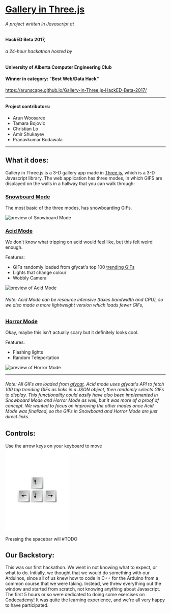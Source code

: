 # [Gallery in Three.js](https://arunscape.github.io/Gallery-In-Three.js-HackED-Beta-2017/)
###### A project written in Javascript at
#### HackED Beta 2017,
###### a 24-hour hackathon hosted by
#### University of Alberta Computer Engineering Club

#### Winner in category: "Best Web/Data Hack"

https://arunscape.github.io/Gallery-In-Three.js-HackED-Beta-2017/

---
#### Project contributors:
* Arun Woosaree
* Tamara Bojovic
* Christian Lo
* Amir Shukayev
* Pranavkumar Bodawala  
---

## What it does:
Gallery in Three.js is a 3-D gallery app made in  [Three.js](https://threejs.org/), which is a 3-D Javascript library. The web application has three modes, in which GIFS are displayed on the walls in a hallway that you can walk through:

### [Snowboard Mode](https://arunscape.github.io/Gallery-In-Three.js-HackED-Beta-2017/snowboard.html)
The most basic of the three modes, has snowboarding GIFs.

![preview of Snowboard Mode]()

### [Acid Mode](https://arunscape.github.io/Gallery-In-Three.js-HackED-Beta-2017/acid.html)
We don't know what tripping on acid would feel like, but this felt weird enough.

Features:
- GIFs randomly loaded from gfycat's top 100 [trending GIFs](https://gfycat.com/gifs/tag/Trending)
- Lights that change colour
- Wobbly Camera

![preview of Acid Mode]()

###### Note: Acid Mode can be resource intensive (taxes bandwidth and CPU), so we also made a more lightweight version which loads fewer GIFs,

### [Horror Mode](https://arunscape.github.io/Gallery-In-Three.js-HackED-Beta-2017/horror_mode.html)
Okay, maybe this isn't actually scary but it definitely looks cool.

Features:
- Flashing lights
- Random Teleportation

![preview of Horror Mode]()

 ---
 ###### Note: All GIFs are loaded from [gfycat](https://gfycat.com/). Acid mode uses gfycat's API to fetch 100 top trending GIFs as links in a JSON object, then randomly selects GIFs to display. This functionality could easily have also been implemented in Snowboard Mode and Horror Mode as well, but it was more of a proof of concept. We wanted to focus on improving the other modes once Acid Mode was finalized, so the GIFs in Snowboard and Horror Mode are just direct links.

## Controls:
Use the arrow keys on your keyboard to move <img src="/images/arrowkeys.png" width="200">

Pressing the spacebar will #TODO


## Our Backstory:

This was our first hackathon. We went in not knowing what to expect, or what to do. Initially, we thought that we would do something with our Arduinos, since all of us knew how to code in C++ for the Arduino from a common course that we were taking. Instead, we threw everything out the window and started from scratch, not knowing anything about Javascript. The first 5 hours or so were dedicated to doing some exercises on Codecademy! It was quite the learning experience, and we're all very happy to have participated.

